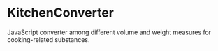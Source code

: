 KitchenConverter
================

JavaScript converter among different volume and weight measures for cooking-related substances.